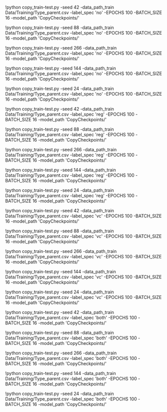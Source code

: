 !python copy_train-test.py -seed 42 -data_path_train Data/Training/Type_parent.csv -label_spec 'no' -EPOCHS 100 -BATCH_SIZE 16 -model_path 'CopyCheckpoints/'
 
!python copy_train-test.py -seed 88 -data_path_train Data/Training/Type_parent.csv -label_spec 'no' -EPOCHS 100 -BATCH_SIZE 16 -model_path 'CopyCheckpoints/'
 
!python copy_train-test.py -seed 266 -data_path_train Data/Training/Type_parent.csv -label_spec 'no' -EPOCHS 100 -BATCH_SIZE 16 -model_path 'CopyCheckpoints/'
 
!python copy_train-test.py -seed 144 -data_path_train Data/Training/Type_parent.csv -label_spec 'no' -EPOCHS 100 -BATCH_SIZE 16 -model_path 'CopyCheckpoints/'
 
!python copy_train-test.py -seed 24 -data_path_train Data/Training/Type_parent.csv -label_spec 'no' -EPOCHS 100 -BATCH_SIZE 16 -model_path 'CopyCheckpoints/'
 

!python copy_train-test.py -seed 42 -data_path_train Data/Training/Type_parent.csv -label_spec 'reg' -EPOCHS 100 -BATCH_SIZE 16 -model_path 'CopyCheckpoints/'
 
!python copy_train-test.py -seed 88 -data_path_train Data/Training/Type_parent.csv -label_spec 'reg' -EPOCHS 100 -BATCH_SIZE 16 -model_path 'CopyCheckpoints/'
 
!python copy_train-test.py -seed 266 -data_path_train Data/Training/Type_parent.csv -label_spec 'reg' -EPOCHS 100 -BATCH_SIZE 16 -model_path 'CopyCheckpoints/'
 
!python copy_train-test.py -seed 144 -data_path_train Data/Training/Type_parent.csv -label_spec 'reg' -EPOCHS 100 -BATCH_SIZE 16 -model_path 'CopyCheckpoints/'
 
!python copy_train-test.py -seed 24 -data_path_train Data/Training/Type_parent.csv -label_spec 'reg' -EPOCHS 100 -BATCH_SIZE 16 -model_path 'CopyCheckpoints/'
 

!python copy_train-test.py -seed 42 -data_path_train Data/Training/Type_parent.csv -label_spec 'vc' -EPOCHS 100 -BATCH_SIZE 16 -model_path 'CopyCheckpoints/'
 
!python copy_train-test.py -seed 88 -data_path_train Data/Training/Type_parent.csv -label_spec 'vc' -EPOCHS 100 -BATCH_SIZE 16 -model_path 'CopyCheckpoints/'
 
!python copy_train-test.py -seed 266 -data_path_train Data/Training/Type_parent.csv -label_spec 'vc' -EPOCHS 100 -BATCH_SIZE 16 -model_path 'CopyCheckpoints/'
 
!python copy_train-test.py -seed 144 -data_path_train Data/Training/Type_parent.csv -label_spec 'vc' -EPOCHS 100 -BATCH_SIZE 16 -model_path 'CopyCheckpoints/'
 
!python copy_train-test.py -seed 24 -data_path_train Data/Training/Type_parent.csv -label_spec 'vc' -EPOCHS 100 -BATCH_SIZE 16 -model_path 'CopyCheckpoints/'
 

!python copy_train-test.py -seed 42 -data_path_train Data/Training/Type_parent.csv -label_spec 'both' -EPOCHS 100 -BATCH_SIZE 16 -model_path 'CopyCheckpoints/'
 
!python copy_train-test.py -seed 88 -data_path_train Data/Training/Type_parent.csv -label_spec 'both' -EPOCHS 100 -BATCH_SIZE 16 -model_path 'CopyCheckpoints/'
 
!python copy_train-test.py -seed 266 -data_path_train Data/Training/Type_parent.csv -label_spec 'both' -EPOCHS 100 -BATCH_SIZE 16 -model_path 'CopyCheckpoints/'
 
!python copy_train-test.py -seed 144 -data_path_train Data/Training/Type_parent.csv -label_spec 'both' -EPOCHS 100 -BATCH_SIZE 16 -model_path 'CopyCheckpoints/'
 
!python copy_train-test.py -seed 24 -data_path_train Data/Training/Type_parent.csv -label_spec 'both' -EPOCHS 100 -BATCH_SIZE 16 -model_path 'CopyCheckpoints/'
 